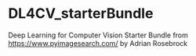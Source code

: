 # DL4CV_starterBundle
Deep Learning for Computer Vision Starter Bundle from https://www.pyimagesearch.com/ by Adrian Rosebrock
